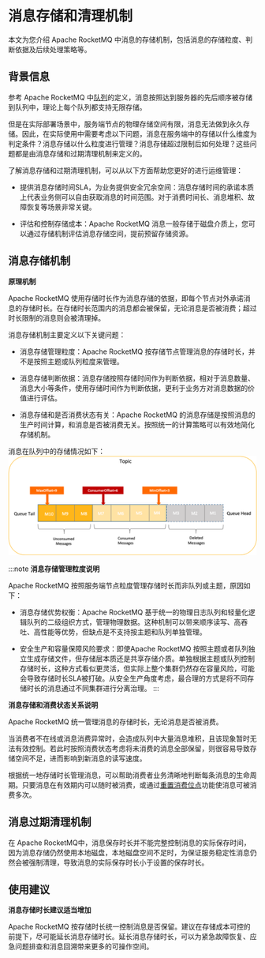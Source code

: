 # 消息存储和清理机制

本文为您介绍 Apache RocketMQ 中消息的存储机制，包括消息的存储粒度、判断依据及后续处理策略等。

## 背景信息

参考 Apache RocketMQ 中[队列](../03-domainModel/03messagequeue.md)的定义，消息按照达到服务器的先后顺序被存储到队列中，理论上每个队列都支持无限存储。

但是在实际部署场景中，服务端节点的物理存储空间有限，消息无法做到永久存储。因此，在实际使用中需要考虑以下问题，消息在服务端中的存储以什么维度为判定条件？消息存储以什么粒度进行管理？消息存储超过限制后如何处理？这些问题都是由消息存储和过期清理机制来定义的。

了解消息存储和过期清理机制，可以从以下方面帮助您更好的进行运维管理：

* 提供消息存储时间SLA，为业务提供安全冗余空间：消息存储时间的承诺本质上代表业务侧可以自由获取消息的时间范围。对于消费时间长、消息堆积、故障恢复等场景非常关键。

* 评估和控制存储成本：Apache RocketMQ 消息一般存储于磁盘介质上，您可以通过存储机制评估消息存储空间，提前预留存储资源。




## 消息存储机制 


**原理机制**

Apache RocketMQ 使用存储时长作为消息存储的依据，即每个节点对外承诺消息的存储时长。在存储时长范围内的消息都会被保留，无论消息是否被消费；超过时长限制的消息则会被清理掉。

消息存储机制主要定义以下关键问题：

* 消息存储管理粒度：Apache RocketMQ 按存储节点管理消息的存储时长，并不是按照主题或队列粒度来管理。

* 消息存储判断依据：消息存储按照存储时间作为判断依据，相对于消息数量、消息大小等条件，使用存储时间作为判断依据，更利于业务方对消息数据的价值进行评估。

* 消息存储和是否消费状态有关：Apache RocketMQ 的消息存储是按照消息的生产时间计算，和消息是否被消费无关。按照统一的计算策略可以有效地简化存储机制。


消息在队列中的存储情况如下：![消息存储](../picture/v5/cleanpolicy.png)

:::note 
**消息存储管理粒度说明**

Apache RocketMQ 按照服务端节点粒度管理存储时长而非队列或主题，原因如下：

* 消息存储优势权衡：Apache RocketMQ 基于统一的物理日志队列和轻量化逻辑队列的二级组织方式，管理物理数据。这种机制可以带来顺序读写、高吞吐、高性能等优势，但缺点是不支持按主题和队列单独管理。

* 安全生产和容量保障风险要求：即使Apache RocketMQ 按照主题或者队列独立生成存储文件，但存储层本质还是共享存储介质。单独根据主题或队列控制存储时长，这种方式看似更灵活，但实际上整个集群仍然存在容量风险，可能会导致存储时长SLA被打破。从安全生产角度考虑，最合理的方式是将不同存储时长的消息通过不同集群进行分离治理。
:::

**消息存储和消费状态关系说明**

Apache RocketMQ 统一管理消息的存储时长，无论消息是否被消费。

当消费者不在线或消息消费异常时，会造成队列中大量消息堆积，且该现象暂时无法有效控制。若此时按照消费状态考虑将未消费的消息全部保留，则很容易导致存储空间不足，进而影响到新消息的读写速度。

根据统一地存储时长管理消息，可以帮助消费者业务清晰地判断每条消息的生命周期。只要消息在有效期内可以随时被消费，或通过[重置消费位点](./09consumerprogress.md)功能使消息可被消费多次。

## 消息过期清理机制

在 Apache RocketMQ中，消息保存时长并不能完整控制消息的实际保存时间，因为消息存储仍然使用本地磁盘，本地磁盘空间不足时，为保证服务稳定性消息仍然会被强制清理，导致消息的实际保存时长小于设置的保存时长。

## 使用建议 


**消息存储时长建议适当增加**

Apache RocketMQ 按存储时长统一控制消息是否保留。建议在存储成本可控的前提下，尽可能延长消息存储时长。延长消息存储时长，可以为紧急故障恢复、应急问题排查和消息回溯带来更多的可操作空间。

